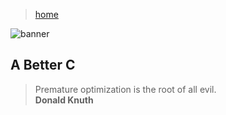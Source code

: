 > [home](/computing)

![banner](/abc/photos/banner.png)

## A Better C

> Premature optimization is the root of all evil.  
> **Donald Knuth**
